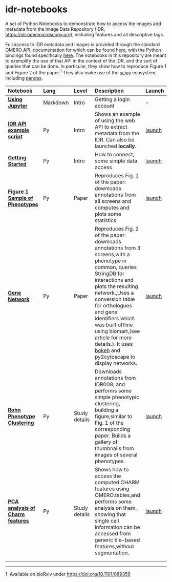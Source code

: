 # idr-notebooks

A set of Python Notebooks to demonstrate how to access the images and metadata from the Image Data Repository (IDR, https://idr.openmicroscopy.org), including features and all descriptive tags.

Full access to IDR metadata and images is provided through the standard OMERO API, documentation for which can be found [here](https://www.openmicroscopy.org/site/support/omero5.2/developers/), with the Python bindings found specifically [here](https://www.openmicroscopy.org/site/support/omero5.2/developers/Python.html). The notebooks in this repository are meant to exemplify the use of that API in the context of the IDR, and the sort of queries that can be done. In particular, they show how to reproduce Figure 1 and Figure 2 of the paper.<sup>[1](#footnote1)</sup> They also make use of the [scipy](https://www.scipy.org/) ecosystem, including [pandas](http://pandas.pydata.org).

| **Notebook**                                                                         | **Lang** | **Level**     | **Description**                                                                                                                                                                                                                                                                                                                                                                  | **Launch**                                                                                                        |
|:-------------------------------------------------------------------------------------|:---------|:--------------|:---------------------------------------------------------------------------------------------------------------------------------------------------------------------------------------------------------------------------------------------------------------------------------------------------------------------------------------------------------------------------------|:------------------------------------------------------------------------------------------------------------------|
| **[Using Jupyter](notebooks/Using_Jupyter.ipynb)**                                   | Markdown | Intro         | Getting a login account                                                                                                                                                                                                                                                                                                                                                          | -                                                                                                                 |
| **[IDR API example script](notebooks/IDR_API_example_script.ipynb)**                 | Py       | Intro         | Shows an example of using the web API to extract metadata from the IDR. Can also be launched **locally**.                                                                                                                                                                                                                                                                        | [launch](https://idr.openmicroscopy.org/jupyter/user/x/notebooks/notebooks/IDR_API_example_script.ipynb)          |
| **[Getting Started](notebooks/Getting_Started.ipynb)**                               | Py       | Intro         | How to connect, some simple data access                                                                                                                                                                                                                                                                                                                                          | [launch](https://idr.openmicroscopy.org/jupyter/user/x/notebooks/notebooks/Getting_Started.ipynb)                 |
| **[Figure 1 Sample of Phenotypes](notebooks/Figure_1_Sampling_of_Phenotypes.ipynb)** | Py       | Paper         | Reproduces Fig. 1 of the paper: downloads annotations from all screens and computes and plots some statistics                                                                                                                                                                                                                                                                    | [launch](https://idr.openmicroscopy.org/jupyter/user/x/notebooks/notebooks/Figure_1_Sampling_of_Phenotypes.ipynb) |
| **[Gene Network](notebooks/GeneNetwork.ipynb)**                                      | Py       | Paper         | Reproduces Fig. 2 of the paper: downloads annotations from 3 screens,with a phenotype in common, queries StringDB for interactions and plots the resulting network.,Uses a conversion table for orthologues and gene identifiers which was built offline using biomart,(see article for more details.). It uses [bokeh](http://bokeh.pydata.org/) and py2cytoscape to display networks. | [launch](https://idr.openmicroscopy.org/jupyter/user/x/notebooks/notebooks/GeneNetwork.ipynb)                     |
| **[Rohn Phenotype Clustering](notebooks/RohnPhenotypeClustering.ipynb)**             | Py       | Study details | Downloads annotations from IDR008, and performs some simple phenotypic clustering, building a figure,similar to Fig. 1 of the corresponding paper. Builds a gallery of thumbnails from images of several phenotypes.                                                                                                                                                             | [launch](https://idr.openmicroscopy.org/jupyter/user/x/notebooks/notebooks/RohnPhenotypeClustering.ipynb)         |
| **[PCA analysis of Charm features](notebooks/PCAanalysisOfCharmFeatures.ipynb)**     | Py       | Study details | Shows how to access the computed CHARM features using OMERO.tables,and performs some analysis on them, showing that single cell information can be accessed from generic tile-based features,without segmentation.                                                                                                                                                               | [launch](https://idr.openmicroscopy.org/jupyter/user/x/notebooks/notebooks/PCAanalysisOfCharmFeatures.ipynb)      |
|                                                                                      |          |               |                                                                                                                                                                                                                                                                                                                                                                                  |                                                                                                                   |
|                                                                                      |          |               |                                                                                                                                                                                                                                                                                                                                                                                  |                                                                                                                   |

----

<a name="footnote1">1</a>: Available on bioRxiv under https://doi.org/10.1101/089359
